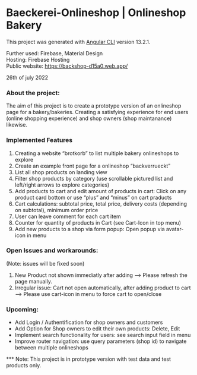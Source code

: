 # Baeckerei-Onlineshop | Onlineshop Bakery


This project was generated with [Angular CLI](https://github.com/angular/angular-cli) version 13.2.1.  

Further used: Firebase, Material Design  
Hosting: Firebase Hosting  
Public website: https://backshop-d15a0.web.app/


26th of july 2022

### About the project: 

The aim of this project is to create a prototype version of an onlineshop page for a bakery/bakeries. Creating a satisfying experience for end users (online shopping experience) and shop owners (shop maintanance) likewise. 


###  Implemented Features

1. Creating a website “brotkorb” to list multiple bakery onlineshops to explore 
2. Create an example front page for a onlineshop “backverrueckt”
3. List all shop products on landing view
4. Filter shop products by category (use scrollable pictured list and left/right arrows to explore categories)
5. Add products to cart and edit amount of products in cart: Click on any product card bottom or use “plus” and “minus” on cart praducts
6. Cart calculations: subtotal price, total price, delivery costs (depending on subtotal), minimum order price
7. User can leave comment for each cart item
8. Counter for quantity of products in Cart (see Cart-Icon in top menu)
9. Add new products to a shop via form popup: Open popup via avatar-icon in menu


### Open Issues and workarounds:
(Note: issues will be fixed soon)

1. New Product not shown immediatly after adding —> Please refresh the page manually. 
2. Irregular issue: Cart not open automatically, after adding product to cart —> Please use cart-icon in menu to force cart to open/close


### Upcoming:

- Add Login / Authentification for shop owners and customers
- Add Option for Shop owners to edit their own products: Delete, Edit
- Implement search functionality for users: see search input field in menu
- Improve router navigation: use query parameters (shop id) to navigate between multiple onlineshops




*** Note: This project is in prototype version with test data  and test products only.

